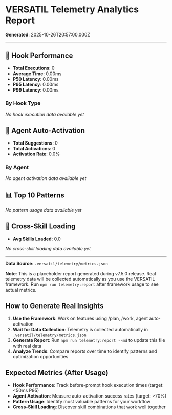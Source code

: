 # VERSATIL Telemetry Analytics Report

**Generated**: 2025-10-26T20:57:00.000Z

---

## 🚀 Hook Performance

- **Total Executions**: 0
- **Average Time**: 0.00ms
- **P50 Latency**: 0.00ms
- **P95 Latency**: 0.00ms
- **P99 Latency**: 0.00ms

### By Hook Type

_No hook execution data available yet_

## 🤖 Agent Auto-Activation

- **Total Suggestions**: 0
- **Total Activations**: 0
- **Activation Rate**: 0.0%

### By Agent

_No agent activation data available yet_

## 📊 Top 10 Patterns

_No pattern usage data available yet_

## 🔗 Cross-Skill Loading

- **Avg Skills Loaded**: 0.0

_No cross-skill loading data available yet_

---

**Data Source**: `.versatil/telemetry/metrics.json`

**Note**: This is a placeholder report generated during v7.5.0 release. Real telemetry data will be collected automatically as you use the VERSATIL framework. Run `npm run telemetry:report` after framework usage to see actual metrics.

## How to Generate Real Insights

1. **Use the Framework**: Work on features using /plan, /work, agent auto-activation
2. **Wait for Data Collection**: Telemetry is collected automatically in `.versatil/telemetry/metrics.json`
3. **Generate Report**: Run `npm run telemetry:report --md` to update this file with real data
4. **Analyze Trends**: Compare reports over time to identify patterns and optimization opportunities

## Expected Metrics (After Usage)

- **Hook Performance**: Track before-prompt hook execution times (target: <50ms P95)
- **Agent Activation**: Measure auto-activation success rates (target: >70%)
- **Pattern Usage**: Identify most valuable patterns for your workflow
- **Cross-Skill Loading**: Discover skill combinations that work well together
